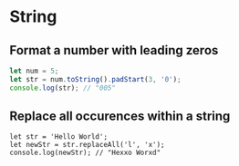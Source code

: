# String

## Format a number with leading zeros

```ts
let num = 5;
let str = num.toString().padStart(3, '0');
console.log(str); // "005"
```

## Replace all occurences within a string

```tsx
let str = 'Hello World';
let newStr = str.replaceAll('l', 'x');
console.log(newStr); // "Hexxo Worxd"
```
